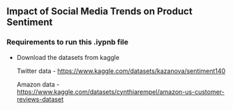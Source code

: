 ## Impact of Social Media Trends on Product Sentiment

### Requirements to run this .iypnb file

- Download the datasets from kaggle
  
  Twitter data - https://www.kaggle.com/datasets/kazanova/sentiment140
  
  Amazon data - https://www.kaggle.com/datasets/cynthiarempel/amazon-us-customer-reviews-dataset
